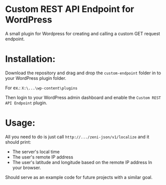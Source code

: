 # Custom REST API Endpoint for WordPress
A small plugin for Wordpress for creating and calling a custom GET request endpoint.

# Installation:

Download the repository and drag and drop the `custom-endpoint` folder in to your WordPress plugin folder.

For ex.: `X:\...\wp-content\plugins`

Then login to your WordPress admin dashboard and enable the `Custom REST API Endpoint` plugin.

# Usage:

All you need to do is just call `http://.../zeni-json/v1/localize` and it should print:
- The server's local time
- The user's remote IP address
- The user's latitude and longitude based on the remote IP address
In your browser.

Should serve as an example code for future projects with a similar goal.
